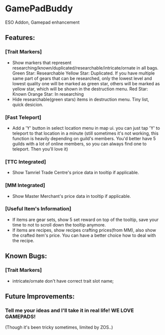 # GamePadBuddy
ESO Addon, Gamepad enhancement

## Features:
### [Trait Markers]
* Show markers that represent researching/known/duplicated/researchable/intricate/ornate in all bags. 
  Green Star: Researchable
  Yellow Star: Duplicated. If you have multiple same part of gears that can be researched, only the lowest level and lowest quality one will be marked as green star, others will be marked as yellow star, which will be shown in the destruction menu.
  Red Star: Known
  Orange Star: In researching
* Hide researchable(green stars) items in destruction menu. Tiny list, quick desicion.

### [Fast Teleport]
* Add a 'Y' button in select location menu in map ui. you can just tap 'Y' to teleport to that location in a minute
  (still sometimes it's not working, this function is heavily depending on guild's members. You'd better have 5 guilds with a lot of online members, so you can always find one to teleport. Then you'll love it)
  
### [TTC Integrated] 
* Show Tamriel Trade Centre's price data in tooltip if applicable.

### [MM Integrated]
* Show Master Merchant's price data in tooltip if applicable.

### [Useful Item's Information]
* If items are gear sets, show 5 set reward on top of the tooltip, save your time to not to scroll down the tooltip anymore.
* If items are recipes, show recipes crafting prices(from MM), also show the crafted item's price. You can have a better choice how to deal with the recipe.

## Known Bugs:
### [Trait Markers] 
* intricate/ornate don't have correct trait slot name; 

## Future Improvements:
### Tell me your ideas and I'll take it in real life! WE LOVE GAMEPADS! 
  (Though it's been tricky sometimes, limited by ZOS..)
  
  
